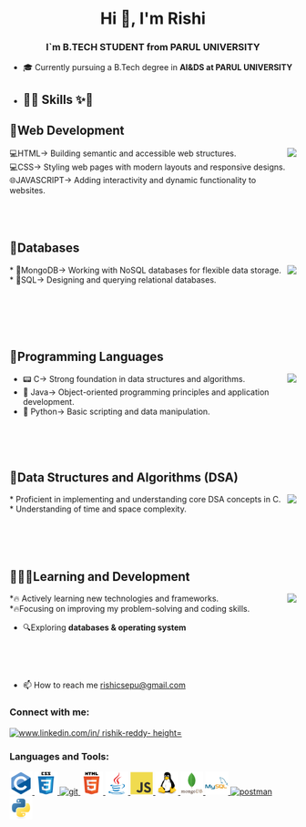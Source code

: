 <h1 align="center">Hi 👋, I'm Rishi</h1>
<h3 align="center">I`m B.TECH STUDENT from PARUL UNIVERSITY</h3>

- 🎓 Currently pursuing a B.Tech degree in **AI&DS at PARUL UNIVERSITY**

- ## 🌟✨ Skills ✨🌟

## 🚀Web Development
<img align="right" height="150" src="https://c.tenor.com/UttC4AITYR4AAAAd/full-stack-developer.gif" />
💻HTML-> Building semantic and accessible web structures.<br>
💻CSS-> Styling web pages with modern layouts and responsive designs.<br>
🌐JAVASCRIPT-> Adding interactivity and dynamic functionality to websites.<br>
<br>
<br>
<br>

##
## 🚀Databases
<img align="right" height="150" src="https://quizizz.com/media/resource/gs/quizizz-media/quizzes/c6f42592-84d5-4e9e-90ba-5cd7b9d0c574">
* 🔰MongoDB-> Working with NoSQL databases for flexible data storage.<br>
* 🐬SQL-> Designing and querying relational databases.<br>
<br>
<br>
<br>
<br>
<br>

##
## 🚀Programming Languages
<img align="right" height="150" src="https://cdn.dribbble.com/users/759099/screenshots/2915547/comp_3_1.gif" />

* 📟 C-> Strong foundation in data structures and algorithms.
* 🍵 Java-> Object-oriented programming principles and application development.
* 🐍 Python-> Basic scripting and data manipulation.
<br>
<br>
<br>
  

##
## 🚀Data Structures and Algorithms (DSA)
<img align="right" height="150" src="https://i.pinimg.com/originals/6c/ec/43/6cec43366597fe72f85b8a81f9ecb455.gif" />
* Proficient in implementing and understanding core DSA concepts in C.<br>
* Understanding of time and space complexity.
  <br>
  <br>
  <br>
  <br>
  <br>
  
##
## 🧑🏻‍💻Learning and Development
<img align="right" height="150" src="http://digitalmarketingtrends.in/wp-content/uploads/2018/04/Future-of-Machine-Learning-in-Digital-Marketing-Gif.gif" />

*🔥 Actively learning new technologies and frameworks.<br>
*🔥Focusing on improving my problem-solving and coding skills.<br>
* 🔍Exploring **databases & operating system**<br>
<br>
<br>

 ##
- 📫 How to reach me [rishicsepu@gmail.com](rishicsepu@gmail.com)
<h3 align="left">Connect with me:</h3>
<p align="left">
<a href="https://linkedin.com/in/www.linkedin.com/in/ rishik-reddy-246328352" target="blank"><img align="center" src="https://raw.githubusercontent.com/rahuldkjain/github-profile-readme-generator/master/src/images/icons/Social/linked-in-alt.svg" alt="www.linkedin.com/in/ rishik-reddy- height="30" width="40" /></a>
</p>

<h3 align="left">Languages and Tools:</h3>
<p align="left"> <a href="https://www.cprogramming.com/" target="_blank" rel="noreferrer"> <img src="https://raw.githubusercontent.com/devicons/devicon/master/icons/c/c-original.svg" alt="c" width="40" height="40"/> </a> <a href="https://www.w3schools.com/css/" target="_blank" rel="noreferrer"> <img src="https://raw.githubusercontent.com/devicons/devicon/master/icons/css3/css3-original-wordmark.svg" alt="css3" width="40" height="40"/> </a> <a href="https://git-scm.com/" target="_blank" rel="noreferrer"> <img src="https://www.vectorlogo.zone/logos/git-scm/git-scm-icon.svg" alt="git" width="40" height="40"/> </a> <a href="https://www.w3.org/html/" target="_blank" rel="noreferrer"> <img src="https://raw.githubusercontent.com/devicons/devicon/master/icons/html5/html5-original-wordmark.svg" alt="html5" width="40" height="40"/> </a> <a href="https://www.java.com" target="_blank" rel="noreferrer"> <img src="https://raw.githubusercontent.com/devicons/devicon/master/icons/java/java-original.svg" alt="java" width="40" height="40"/> </a> <a href="https://developer.mozilla.org/en-US/docs/Web/JavaScript" target="_blank" rel="noreferrer"> <img src="https://raw.githubusercontent.com/devicons/devicon/master/icons/javascript/javascript-original.svg" alt="javascript" width="40" height="40"/> </a> <a href="https://www.linux.org/" target="_blank" rel="noreferrer"> <img src="https://raw.githubusercontent.com/devicons/devicon/master/icons/linux/linux-original.svg" alt="linux" width="40" height="40"/> </a> <a href="https://www.mongodb.com/" target="_blank" rel="noreferrer"> <img src="https://raw.githubusercontent.com/devicons/devicon/master/icons/mongodb/mongodb-original-wordmark.svg" alt="mongodb" width="40" height="40"/> </a> <a href="https://www.mysql.com/" target="_blank" rel="noreferrer"> <img src="https://raw.githubusercontent.com/devicons/devicon/master/icons/mysql/mysql-original-wordmark.svg" alt="mysql" width="40" height="40"/> </a> <a href="https://postman.com" target="_blank" rel="noreferrer"> <img src="https://www.vectorlogo.zone/logos/getpostman/getpostman-icon.svg" alt="postman" width="40" height="40"/> </a> <a href="https://www.python.org" target="_blank" rel="noreferrer"> <img src="https://raw.githubusercontent.com/devicons/devicon/master/icons/python/python-original.svg" alt="python" width="40" height="40"/> </a> </p>
